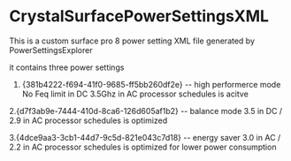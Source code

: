 # CrystalSurfacePowerSettingsXML
This is a custom surface pro 8 power setting XML file generated by PowerSettingsExplorer

it contains three power settings

1. {381b4222-f694-41f0-9685-ff5bb260df2e} --  high performerce mode
   No Feq limit in DC 3.5Ghz in AC
   processor schedules is acitve

2.{d7f3ab9e-7444-410d-8ca6-126d605af1b2} -- balance mode
  3.5 in DC /  2.9 in AC
  processor schedules is optimized 

3.{4dce9aa3-3cb1-44d7-9c5d-821e043c7d18} -- energy saver
 3.0 in AC / 2.2 in AC
 processor schedules is optimized for lower power consumption 
 
